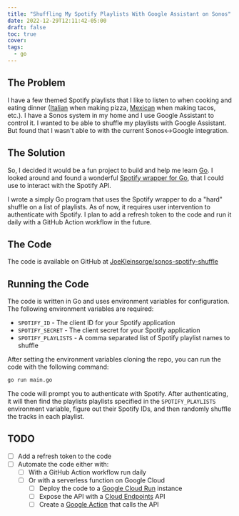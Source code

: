 ```yaml
---
title: "Shuffling My Spotify Playlists With Google Assistant on Sonos"
date: 2022-12-29T12:11:42-05:00
draft: false
toc: true
cover:
tags:
  - go
---
```


## The Problem

I have a few themed Spotify playlists that I like to listen to when cooking and eating dinner ([Italian](https://open.spotify.com/playlist/6klxG6LmfYrgDeRrFDUsBd?si=1f554a67dcd348b4) when making pizza, [Mexican](https://open.spotify.com/playlist/3KqtjFkeRrtDbjlr0OClO1?si=c943e287981149e6) when making tacos, etc.). I have a Sonos system in my home and I use Google Assistant to control it. I wanted to be able to shuffle my playlists with Google Assistant. But found that I wasn't able to with the current Sonos<->Google integration.

## The Solution

So, I decided it would be a fun project to build and help me learn [Go](https://go.dev/). I looked around and found a wonderful [Spotify wrapper for Go](https://github.com/zmb3/spotify), that I could use to interact with the Spotify API.

I wrote a simply Go program that uses the Spotify wrapper to do a "hard" shuffle on a list of playlists. As of now, it requires user intervention to authenticate with Spotify. I plan to add a refresh token to the code and run it daily with a GitHub Action workflow in the future.

## The Code

The code is available on GitHub at [JoeKleinsorge/sonos-spotify-shuffle](https://github.com/JoeKleinsorge/sonos-spotify-shuffle)

## Running the Code

The code is written in Go and uses environment variables for configuration. The following environment variables are required:

- `SPOTIFY_ID` - The client ID for your Spotify application
- `SPOTIFY_SECRET` - The client secret for your Spotify application
- `SPOTIFY_PLAYLISTS` - A comma separated list of Spotify playlist names to shuffle

After setting the environment variables cloning the repo, you can run the code with the following command:

```bash
go run main.go
```

The code will prompt you to authenticate with Spotify. After authenticating, it will then  find the playlists playlists specified in the `SPOTIFY_PLAYLISTS` environment variable, figure out their Spotify IDs, and then randomly shuffle the tracks in each playlist.

## TODO

- [ ] Add a refresh token to the code
- [ ] Automate the code either with:
  - [ ] With a GitHub Action workflow run daily
  - [ ] Or with a serverless function on Google Cloud
    - [ ] Deploy the code to a [Google Cloud Run](https://cloud.google.com/run) instance
    - [ ] Expose the API with a [Cloud Endpoints](https://cloud.google.com/endpoints) API
    - [ ] Create a [Google Action](https://developers.google.com/assistant) that calls the API
